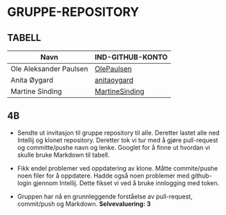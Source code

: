 # GRUPPE-REPOSITORY
## TABELL
| Navn                   | IND-GITHUB-KONTO                              | 
|------------------------|-----------------------------------------------|
| Ole Aleksander Paulsen | [OlePaulsen](https://github.com/OlePaulsen)   | 
| Anita Øygard           | [anitaoygard](https://github.com/anitaoygard) | 
| Martine Sinding        | [MartineSinding](https://github.com/MartineSinding) | 

## 4B
- Sendte ut invitasjon til gruppe repository til alle. Deretter lastet alle ned 
Intellij og klonet repository. Deretter tok vi tur med å gjøre pull-request
og committe/pushe navn og lenke. Googlet for å finne ut hvordan vi skulle bruke Markdown til
tabell. 

- Fikk endel problemer ved oppdatering av klone. Måtte commite/pushe noen filer
for å oppdatere. Hadde også noen problemer med github-login gjennom
Intellij. Dette fikset vi ved å bruke innlogging med token. 

- Gruppen har nå  en grunnleggende forståelse av pull-request, commit/push 
og Markdown. **Selvevaluering: 3** 
